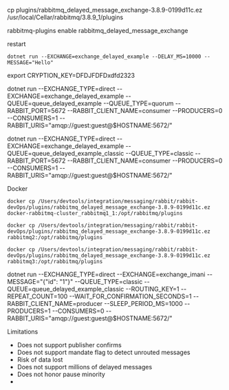 

cp plugins/rabbitmq_delayed_message_exchange-3.8.9-0199d11c.ez /usr/local/Cellar/rabbitmq/3.8.9_1/plugins

rabbitmq-plugins enable rabbitmq_delayed_message_exchange


restart

```shell script
dotnet run --EXCHANGE=exchange_delayed_example --DELAY_MS=10000 --MESSAGE="Hello"
```



export CRYPTION_KEY=DFDJFDFDxdfd2323


dotnet run --EXCHANGE_TYPE=direct --EXCHANGE=exchange_delayed_example  --QUEUE=queue_delayed_example --QUEUE_TYPE=quorum --RABBIT_PORT=5672  --RABBIT_CLIENT_NAME=consumer --PRODUCERS=0 --CONSUMERS=1 --RABBIT_URIS="amqp://guest:guest@$HOSTNAME:5672/"

dotnet run --EXCHANGE_TYPE=direct --EXCHANGE=exchange_delayed_example  --QUEUE=queue_delayed_example_classic --QUEUE_TYPE=classic --RABBIT_PORT=5672  --RABBIT_CLIENT_NAME=consumer --PRODUCERS=0 --CONSUMERS=1 --RABBIT_URIS="amqp://guest:guest@$HOSTNAME:5672/"


Docker 

```shell script
docker cp /Users/devtools/integration/messaging/rabbit/rabbit-devOps/plugins/rabbitmq_delayed_message_exchange-3.8.9-0199d11c.ez docker-rabbitmq-cluster_rabbitmq1_1:/opt/rabbitmq/plugins

docker cp /Users/devtools/integration/messaging/rabbit/rabbit-devOps/plugins/rabbitmq_delayed_message_exchange-3.8.9-0199d11c.ez rabbitmq2:/opt/rabbitmq/plugins

docker cp /Users/devtools/integration/messaging/rabbit/rabbit-devOps/plugins/rabbitmq_delayed_message_exchange-3.8.9-0199d11c.ez rabbitmq3:/opt/rabbitmq/plugins
```


dotnet run  --EXCHANGE_TYPE=direct  --EXCHANGE=exchange_imani  --MESSAGE="{\"id\": \"1\"}"  --QUEUE_TYPE=classic --QUEUE=queue_delayed_example_classic --ROUTING_KEY=1  --REPEAT_COUNT=100 --WAIT_FOR_CONFIRMATION_SECONDS=1  --RABBIT_CLIENT_NAME=producer --SLEEP_PERIOD_MS=1000 --PRODUCERS=1 --CONSUMERS=0 --RABBIT_URIS="amqp://guest:guest@$HOSTNAME:5672/"



Limitations

- Does not support publisher confirms
- Does not support mandate flag to detect unrouted messages
- Risk of data lost
- Does not support millions of delayed messages
- Does not honor pause minority
- 
